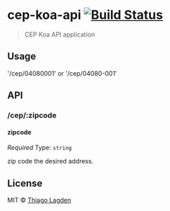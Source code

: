 # cep-koa-api [![Build Status](https://travis-ci.org/lagden/cep-koa-api.svg?branch=master)](https://travis-ci.org/lagden/cep-koa-api)

> CEP Koa API application


## Usage

'/cep/04080001' or '/cep/04080-001'


## API

### /cep/:zipcode

#### zipcode

*Required*
Type: `string`

zip code the desired address.


## License

MIT © [Thiago Lagden](http://lagden.in)
